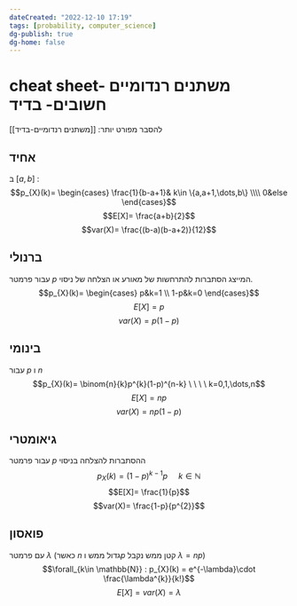 ```yaml
---
dateCreated: "2022-12-10 17:19"
tags: [probability, computer_science]
dg-publish: true
dg-home: false
---
```


# cheat sheet- משתנים רנדומיים חשובים- בדיד
להסבר מפורט יותר: [[משתנים רנדומיים-בדיד]] 
## אחיד
ב $[a,b]$ :
$$p_{X}(k)= \begin{cases} \frac{1}{b-a+1}& k\in \{a,a+1,\dots,b\} \\\\ 0&else \end{cases}$$
$$E[X]= \frac{a+b}{2}$$
$$var(X)= \frac{(b-a)(b-a+2)}{12}$$


## ברנולי
עבור פרמטר $p$ המייצג הסתברות להתרחשות של מאורע או הצלחה של ניסוי.
$$p_{X}(k)= \begin{cases} p&k=1 \\ 1-p&k=0 \end{cases}$$
$$E[X]=p$$
$$var(X)=p(1-p)$$

## בינומי
עבור $p$ ו $n$ 
$$p_{X}(k)= \binom{n}{k}p^{k}(1-p)^{n-k} \ \ \ \ k=0,1,\dots,n$$
$$E[X]=np$$
$$var(X)= np(1-p)$$




## גיאומטרי 
עבור פרמטר $p$ ההסתברות להצלחה בניסוי 
$$p_{X}(k)= (1-p)^{k-1}p \ \ \ \ \ k\in \mathbb{N}$$
$$E[X]= \frac{1}{p}$$
$$var(X)= \frac{1-p}{p^{2}}$$



##  פואסון
עם פרמטר $\lambda$ (כאשר $n$ גדול ממש ו$p$ קטן ממש נקבל $\lambda = np$) 
$$\forall_{k\in \mathbb{N}} : p_{X}(k) = e^{-\lambda}\cdot \frac{\lambda^{k}}{k!}$$
$$E[X]=var(X)=\lambda$$



